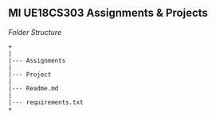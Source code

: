 ## MI UE18CS303 Assignments & Projects

_Folder Structure_

```
+
|
|--- Assignments
|
|--- Project
|
|--- Readme.md
|
|--- requirements.txt
+

```



